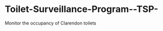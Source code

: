 Toilet-Surveillance-Program--TSP-
=================================

Monitor the occupancy of Clarendon toilets
